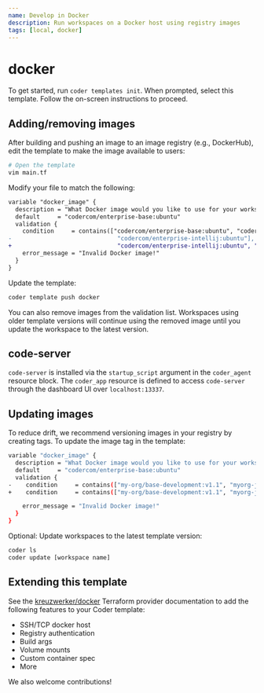 ```yaml
---
name: Develop in Docker
description: Run workspaces on a Docker host using registry images
tags: [local, docker]
---
```


# docker

To get started, run `coder templates init`. When prompted, select this template.
Follow the on-screen instructions to proceed.

## Adding/removing images

After building and pushing an image to an image registry (e.g., DockerHub), edit
the template to make the image available to users:

```sh
# Open the template
vim main.tf
```

Modify your file to match the following:

```diff
variable "docker_image" {
  description = "What Docker image would you like to use for your workspace?"
  default     = "codercom/enterprise-base:ubuntu"
  validation {
    condition     = contains(["codercom/enterprise-base:ubuntu", "codercom/enterprise-node:ubuntu",
-                              "codercom/enterprise-intellij:ubuntu"], var.docker_image)
+                              "codercom/enterprise-intellij:ubuntu", "codercom/enterprise-golang:ubuntu"], var.docker_image)
    error_message = "Invalid Docker image!"
  }
}
```

Update the template:

```sh
coder template push docker
```

You can also remove images from the validation list. Workspaces using older template versions will continue using
the removed image until you update the workspace to the latest version.

## code-server

`code-server` is installed via the `startup_script` argument in the `coder_agent`
resource block. The `coder_app` resource is defined to access `code-server` through
the dashboard UI over `localhost:13337`.

## Updating images

To reduce drift, we recommend versioning images in your registry by creating tags. To update the image tag in the template:

```sh
variable "docker_image" {
  description = "What Docker image would you like to use for your workspace?"
  default     = "codercom/enterprise-base:ubuntu"
  validation {
-    condition     = contains(["my-org/base-development:v1.1", "myorg-java-development:v1.1"], var.docker_image)
+    condition     = contains(["my-org/base-development:v1.1", "myorg-java-development:v1.2"], var.docker_image)

    error_message = "Invalid Docker image!"
  }
}
```

Optional: Update workspaces to the latest template version:

```sh
coder ls
coder update [workspace name]
```

## Extending this template

See the [kreuzwerker/docker](https://registry.terraform.io/providers/kreuzwerker/docker) Terraform provider documentation to
add the following features to your Coder template:

- SSH/TCP docker host
- Registry authentication
- Build args
- Volume mounts
- Custom container spec
- More

We also welcome contributions!

